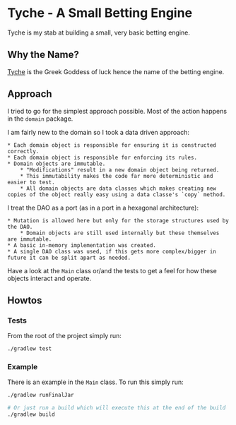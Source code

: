 # Tyche - A Small Betting Engine

Tyche is my stab at building a small, very basic betting engine.

## Why the Name?

[Tyche](https://en.wikipedia.org/wiki/Tyche) is the Greek Goddess of luck hence the name of the betting engine.

## Approach

I tried to go for the simplest approach possible. Most of the action happens in the `domain` package.

I am fairly new to the domain so I took a data driven approach:

    * Each domain object is responsible for ensuring it is constructed correctly.
    * Each domain object is responsible for enforcing its rules.
    * Domain objects are immutable.
        * "Modifications" result in a new domain object being returned.
        * This immutability makes the code far more deterministic and easier to test.
        * All domain objects are data classes which makes creating new copies of the object really easy using a data classe's `copy` method.

I treat the DAO as a port (as in a port in a hexagonal architecture):

    * Mutation is allowed here but only for the storage structures used by the DAO.
        * Domain objects are still used internally but these themselves are immutable.
    * A basic in-memory implementation was created.
    * A single DAO class was used, if this gets more complex/bigger in future it can be split apart as needed.
    
 Have a look at the `Main` class or/and the tests to get a feel for how these objects interact and operate.

## Howtos

### Tests

From the root of the project simply run:

```bash
./gradlew test
```

### Example

There is an example in the `Main` class. To run this simply run:

```bash
./gradlew runFinalJar

# Or just run a build which will execute this at the end of the build
./gradlew build
```


